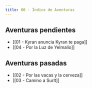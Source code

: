 ```yaml
---
title: 00 - Índice de Aventuras
---
```


## Aventuras pendientes
- [[01 - Kyran anuncia Kyran te paga]]
- [[04 - Por la Luz de Yelmalio]]


## Aventuras pasadas
- [[02 - Por las vacas y la cerveza]]
-  [[03 - Camino a Surlt]]
